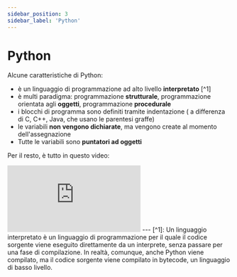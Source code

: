 ```yaml
---
sidebar_position: 3
sidebar_label: 'Python'
---
```


# Python

Alcune caratteristiche di Python:
- è un linguaggio di programmazione ad alto livello __interpretato__ [^1]
- è multi paradigma: programmazione __strutturale__, programmazione orientata agli __oggetti__, programmazione __procedurale__
- i blocchi di programma sono definiti tramite indentazione ( a differenza di C, C++, Java, che usano le parentesi graffe)
- le variabili __non vengono dichiarate__, ma vengono create al momento dell'assegnazione
- Tutte le variabili sono __puntatori ad oggetti__

Per il resto, è tutto in questo video:

<iframe src="https://www.youtube.com/embed/kqtD5dpn9C8?si=TvucHOZZ25buL2YG" title="YouTube video player" frameborder="0" allow="accelerometer; autoplay; clipboard-write; encrypted-media; gyroscope; picture-in-picture; web-share" referrerpolicy="strict-origin-when-cross-origin" allowfullscreen></iframe>
---
[^1]: Un linguaggio interpretato è un linguaggio di programmazione per il quale il codice sorgente viene eseguito direttamente da un interprete, 
senza passare per una fase di compilazione.
In realtà, comunque, anche Python viene compilato, ma il codice sorgente viene compilato in bytecode,
un linguaggio di basso livello.



